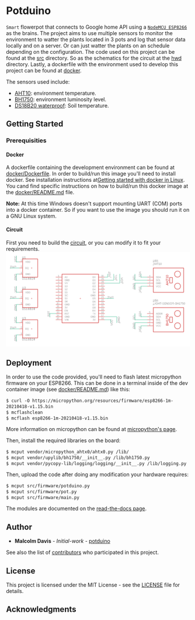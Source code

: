 # Potduino

`Smart` flowerpot that connects to Google home API using a [`NodeMCU ESP8266`](https://nodemcu.readthedocs.io/en/release/) as the brains. The project aims to use multiple sensors to monitor the environment to watter the plants located in 3 pots and log that sensor data locally and on a server. Or can just watter the plants on an schedule depending on the configuration. The code used on this project can be found at the [src](src) directory. So as the schematics for the circuit at the [hwd](hwd) directory. Lastly, a dockerfile with the environment used to develop this project can be found at [docker](docker).

The sensors used include:

- [AHT10](https://www.espruino.com/AHT10): environment temperature.
- [BH1750](https://www.espruino.com/BH1750): environment luminosity level.
- [DS18B20 waterproof](https://www.adafruit.com/product/381): Soil temperature.

## Getting Started

### Prerequisities

#### Docker

A dockerfile containing the development environment can be found at [docker/Dockerfile](docker/Dockerfile). In order to build/run this image you'll need to install docker. See installation instructions at[Getting started with docker in Linux](https://docs.docker.com/linux/started/). You cand find specific instructions on how to build/run this docker image at the [docker/README.md](docker/README.md) file.

**Note:** At this time Windows doesn't support mounting UART (COM) ports into a docker container. So if you want to use the image you should run it on a GNU Linux system.

#### Circuit

First you need to build the [circuit](hwd), or you can modify it to fit your requirements.
![Circuit Schematic](images/circuit-schematic.png)

## Deployment

In order to use the code provided, you'll need to flash latest micropython firmware on your ESP8266. This can be done in a terminal inside of the dev container image (see [docker/README.md](docker/README.md)) like this:

```shell
$ curl -O https://micropython.org/resources/firmware/esp8266-1m-20210418-v1.15.bin
$ mcflashclean
$ mcflash esp8266-1m-20210418-v1.15.bin
```

More information on micropython can be found at [micropython's page](https://docs.micropython.org/en/v1.15/esp8266/tutorial/intro.html).

Then, install the required libraries on the board:

```shell
$ mcput vendor/micropython_ahtx0/ahtx0.py /lib/
$ mcput vendor/upylib/bh1750/__init__.py /lib/bh1750.py
$ mcput vendor/pycopy-lib/logging/logging/__init__.py /lib/logging.py
```

Then, upload the code after doing any modification your hardware requires:

```shell
$ mcput src/firmware/potduino.py
$ mcput src/firmware/pot.py
$ mcput src/firmware/main.py
```

The modules are documented on the [read-the-docs page](https://www.malcolmdavis.xyz/potduino/).

## Author

- **Malcolm Davis** - _Initial-work_ - [potduino](https://github.com/malkam03/potduino)

See also the list of [contributors](https://github.com/malkam03/potduino/contributors.md) who participated in this project.

## License

This project is licensed under the MIT License - see the [LICENSE](LICENSE.md) file for details.

## Acknowledgments
